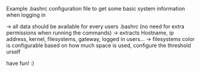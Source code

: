 Example .bashrc configuration file to get some basic system information when logging in

-> all data should be available for every users .bashrc (no need for extra permissions when running the commands)
-> extracts Hostname, ip address, kernel, filesystems, gateway, logged in users... 
-> filesystems color is configurable based on how much space is used, configure the threshold urself

have fun! :)
